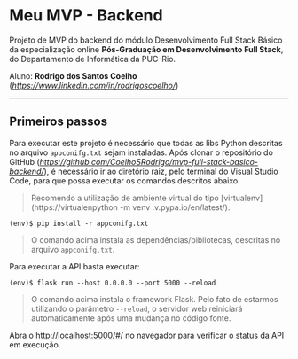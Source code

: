 # Meu MVP - Backend

Projeto de MVP do backend do módulo Desenvolvimento Full Stack Básico da especialização online **Pós-Graduação em Desenvolvimento Full Stack**, do Departamento de Informática da PUC-Rio.

Aluno: **Rodrigo dos Santos Coelho** (*https://www.linkedin.com/in/rodrigoscoelho/*)

---
## Primeiros passos

Para executar este projeto é necessário que todas as libs Python descritas no arquivo `appconifg.txt` sejam instaladas. 
Após clonar o repositório do GitHub (*https://github.com/CoelhoSRodrigo/mvp-full-stack-basico-backend/*), é necessário ir ao diretório raiz, pelo terminal do Visual Studio Code, para que possa executar os comandos descritos abaixo.

> Recomendo a utilização de ambiente virtual do tipo [virtualenv](https://virtualenpython -m venv .v.pypa.io/en/latest/).

```
(env)$ pip install -r appconifg.txt
```

> O comando acima instala as dependências/bibliotecas, descritas no arquivo `appconifg.txt`.

Para executar a API  basta executar:

```
(env)$ flask run --host 0.0.0.0 --port 5000 --reload
```

> O comando acima instala o framework Flask. Pelo fato de estarmos utilizando o parâmetro `--reload`, o servidor web reiniciará automaticamente após uma mudança no código fonte. 


Abra o [http://localhost:5000/#/](http://localhost:5000/#/) no navegador para verificar o status da API em execução.
